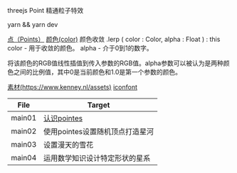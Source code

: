 threejs Point 精通粒子特效

yarn && yarn dev


[点（Points）](https://threejs.org/docs/?q=Point#api/zh/objects/Points)
[颜色(color)](https://threejs.org/docs/?q=Color#api/zh/math/Color)
颜色收敛 .lerp ( color : Color, alpha : Float ) : this
color - 用于收敛的颜色。
alpha - 介于0到1的数字。

将该颜色的RGB值线性插值到传入参数的RGB值。alpha参数可以被认为是两种颜色之间的比例值，其中0是当前颜色和1.0是第一个参数的颜色。

[素材(https://www.kenney.nl/assets)](https://www.kenney.nl/assets)
[iconfont](https://www.iconfont.cn/)


| File   | Target                                      |
| ------ | ------------------------------------------- |
| main01 | [认识pointes](https://threejs.org/docs/?q=Point#api/zh/objects/Points)                   |
| main02 | 使用pointes设置随机顶点打造星河                      |
| main03 | 设置漫天的雪花        |
| main04 | 运用数学知识设计特定形状的星系          |